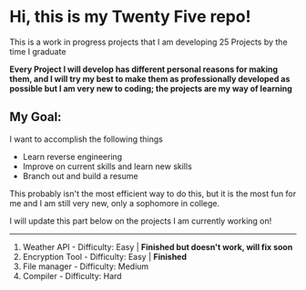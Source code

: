 # Hi, this is my Twenty Five repo!
This is a work in progress projects that I am developing 25 Projects by the time I graduate

**Every Project I will develop has different personal reasons for making them, and I will try my best to make them as professionally developed as possible but I am very new to coding; the projects are my way of learning**

## My Goal:
I want to accomplish the following things
* Learn reverse engineering
* Improve on current skills and learn new skills
* Branch out and build a resume

This probably isn't the most efficient way to do this, but it is the most fun for me and I am still very new, only a sophomore in college.

I will update this part below on the projects I am currently working on!

-------

1. Weather API - Difficulty: Easy |  **Finished but doesn't work, will fix soon**
2. Encryption Tool -  Difficulty: Easy | **Finished**
3. File manager - Difficulty: Medium
4. Compiler -  Difficulty: Hard